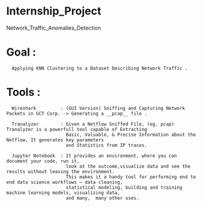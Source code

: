 # Internship_Project
Network_Traffic_Anomalies_Detection
# Goal  : 
      Applying KNN Clustering to a Dataset Describing Network Traffic .
# Tools : 
      Wireshark         : (GUI Version) Sniffing and Capturing Network Packets in GCT Corp. -> Generating a __pcap__ file .
      
      Tranalyzer        : Given a Netflow Sniffed File, (eg. pcap) Tranalyzer is a powerfull tool capable of Extracting 
                          Basic, Valuable, & Precise Information about the Netflow, It generates key parameters 
                          and Statistics from IP traces.
      
      Jupyter Notebook  : It provides an environment, where you can document your code, run it, 
                          look at the outcome,visualize data and see the results without leaving the environment.
                          This makes it a handy tool for performing end to end data science workflows – data cleaning,
                          statistical modeling, building and training machine learning models, visualizing data, 
                          and many,  many other uses.       
  
